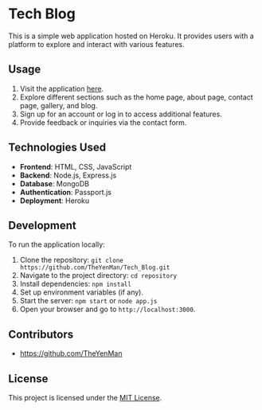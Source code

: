 # Tech Blog

This is a simple web application hosted on Heroku. It provides users with a platform to explore and interact with various features.

## Usage

1. Visit the application [here](https://enigmatic-dawn-01380-45454c3459c1.herokuapp.com/).
2. Explore different sections such as the home page, about page, contact page, gallery, and blog.
3. Sign up for an account or log in to access additional features.
4. Provide feedback or inquiries via the contact form.

## Technologies Used

- **Frontend**: HTML, CSS, JavaScript
- **Backend**: Node.js, Express.js
- **Database**: MongoDB
- **Authentication**: Passport.js
- **Deployment**: Heroku

## Development

To run the application locally:

1. Clone the repository: `git clone https://github.com/TheYenMan/Tech_Blog.git`
2. Navigate to the project directory: `cd repository`
3. Install dependencies: `npm install`
4. Set up environment variables (if any).
5. Start the server: `npm start` or `node app.js`
6. Open your browser and go to `http://localhost:3000`.

## Contributors

- https://github.com/TheYenMan

## License

This project is licensed under the [MIT License](LICENSE).
